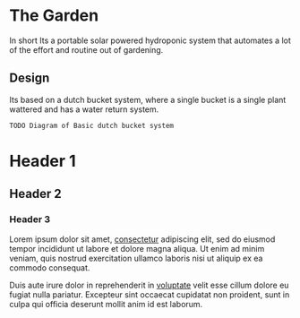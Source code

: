 # The Garden

In short Its a portable solar powered hydroponic system that automates a lot of the effort and routine out of gardening. 

## Design

Its based on a dutch bucket system, where a single bucket is a single plant wattered and has a water return system.

`TODO Diagram of Basic dutch bucket system`

<div class="sage">
  <h1>Header 1</h1>
  <h2>Header 2</h2>
  <h3>Header 3</h3>
  <p>Lorem ipsum dolor sit amet, <a href="#">consectetur</a> adipiscing elit, sed do eiusmod tempor incididunt ut labore et dolore magna aliqua. Ut enim ad minim veniam, quis nostrud exercitation ullamco laboris nisi ut aliquip ex ea commodo consequat. </p>
  <p>Duis aute irure dolor in reprehenderit in <a href="#">voluptate</a> velit esse cillum dolore eu fugiat nulla pariatur. Excepteur sint occaecat cupidatat non proident, sunt in culpa qui officia deserunt mollit anim id est laborum.</p>
</div>
